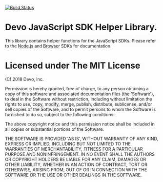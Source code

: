 [![Build Status](https://secure.travis-ci.org/DevoInc/js-helper.svg)](http://travis-ci.org/DevoInc/js-helper)

# Devo JavaScript SDK Helper Library.

This library contains helper functions for the JavaScript SDKs.
Please refer to the
[Node.js](https://github.com/devoinc/nodejs-sdk)
and
[Browser](https://github.com/devoinc/browser-sdk)
SDKs for documentation.

# Licensed under The MIT License

(C) 2018 Devo, Inc.

Permission is hereby granted, free of charge, to any person obtaining a copy of
this software and associated documentation files (the 'Software'), to deal in
the Software without restriction, including without limitation the rights to
use, copy, modify, merge, publish, distribute, sublicense, and/or sell copies of
the Software, and to permit persons to whom the Software is furnished to do so,
subject to the following conditions:

The above copyright notice and this permission notice shall be included in all
copies or substantial portions of the Software.

THE SOFTWARE IS PROVIDED 'AS IS', WITHOUT WARRANTY OF ANY KIND, EXPRESS OR
IMPLIED, INCLUDING BUT NOT LIMITED TO THE WARRANTIES OF MERCHANTABILITY, FITNESS
FOR A PARTICULAR PURPOSE AND NONINFRINGEMENT. IN NO EVENT SHALL THE AUTHORS OR
COPYRIGHT HOLDERS BE LIABLE FOR ANY CLAIM, DAMAGES OR OTHER LIABILITY, WHETHER
IN AN ACTION OF CONTRACT, TORT OR OTHERWISE, ARISING FROM, OUT OF OR IN
CONNECTION WITH THE SOFTWARE OR THE USE OR OTHER DEALINGS IN THE SOFTWARE.

